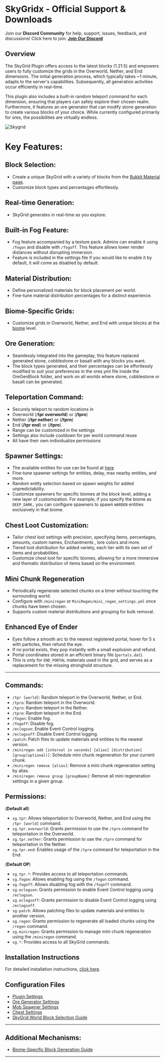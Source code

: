 # SkyGridx - Official Support & Downloads

Join our **Discord Community** for help, support, issues, feedback, and discussions!
Click here to join: **[Join Our Discord](https://discord.gg/nSWCXFp4UA)**

## Overview

The SkyGrid Plugin offers access to the latest blocks (1.21.5) and empowers users to fully customize the grids in the Overworld, Nether, and End dimensions. The initial generation process, which typically takes ~1 minute, adapts to the server's capabilities. Subsequently, all generation activities occur efficiently in real-time.

This plugin also includes a built-in random teleport command for each dimension, ensuring that players can safely explore their chosen realm. Furthermore, it features an ore generator that can modify stone generation to create various blocks of your choice. While currently configured primarily for ores, the possibilities are virtually endless.

![Skygrid](https://www.davids-repo.dev/mc/sg3.webp)

 
# **Key Features:**

## **Block Selection:**
 - Create a unique SkyGrid with a variety of blocks from the [Bukkit Material page](https://hub.spigotmc.org/javadocs/bukkit/org/bukkit/Material.html).
 - Customize block types and percentages effortlessly.

## **Real-time Generation:**
 - SkyGrid generates in real-time as you explore.

## **Built-in Fog Feature:**
 - Fog feature accompanied by a texture pack. Admins can enable it using `/fogon` and disable with `/fogoff`. This feature allows lower render distances without disrupting immersion.
 - Feature is included in the settings file if you would like to enable it by default, it will come as disabled by default.

## **Material Distribution:**
 - Define personalized materials for block placement per world.
 - Fine-tune material distribution percentages for a distinct experience.

## **Biome-Specific Grids:**
 - Customize grids in Overworld, Nether, and End with unique blocks at the [biome](https://hub.spigotmc.org/javadocs/bukkit/org/bukkit/block/Biome.html) level.

## **Ore Generation:**
 - Seamlessly integrated into the gameplay, this feature replaced generated stone, cobblestone or basalt with any blocks you want.
 - The block types generated, and their percentages can be effortlessly modified to suit your preferences in the ores.yml file inside the OreGenBlock folder, and work on all worlds where stone, cobblestone or basalt can be generated.

## **Teleportation Command:**
 - Securely teleport to random locations in
 - Overworld (/**tpr overworld**) or (**/tpro**)
 - Nether (**/tpr nether**) or (**/tprn**)
 - End (**/tpr end**) or (**/tpre**).
 - Range can be customized in the settings
 - Settings also include cooldown for per world command reuse
 - All have their own individualize permissions

## **Spawner Settings:**
 - The available entities for use can be found at [here](https://hub.spigotmc.org/javadocs/bukkit/org/bukkit/entity/EntityType.html)
 - Fine-tune spawner settings for entities, delay, max nearby entities, and more.
 - Random entity selection based on spawn weights for added unpredictability.
 - Customize spawners for specific biomes at the block level, adding a new layer of customization. For example, if you specify the biome as `DEEP_DARK,` you can configure spawners to spawn `WARDEN` entities exclusively in that biome.

## **Chest Loot Customization:**
 - Tailor chest loot settings with precision, specifying items, percentages, amounts, custom names, Enchantments , lore colors and more.
 - Tiered loot distribution for added variety, each tier with its own set of items and probabilities.
 - Customize chest loot for specific biomes, allowing for a more immersive and thematic distribution of items based on the environment.

## **Mini Chunk Regeneration**
 - Periodically regenerate selected chunks on a timer without touching the surrounding world.
 - Configure with `/miniregen` or `MiniRegen/mini_regen_settings.yml` once chunks have been chosen.
 - Supports custom material distributions and grouping for bulk removal.

## **Enhanced Eye of Ender**
 - Eyes follow a smooth arc to the nearest registered portal, hover for 5 s with particles, then refund the eye.
 - If no portal exists, they pop instantly with a small explosion and refund.
 - Portal coordinates stored in an efficient binary file (`portals.dat`).
 - This is only for `END_PORTAL` materials used in the grid, and serves as a replacement for the missing stronghold structure.

---

## Commands:

- `/tpr [world]`: Random teleport in the Overworld, Nether, or End.
- `/tpro`: Random teleport in the Overworld.
- `/tprn`: Random teleport in the Nether.
- `/tpre`: Random teleport in the End.
- `/fogon`: Enable fog.
- `/fogoff`: Disable fog.
- `/eclogson`: Enable Event Control logging.
- `/eclogsoff`: Disable Event Control logging.
- `/patch`: Patch files to update materials and entities to the newest version.
- `/miniregen add [interval in seconds] [alias] [distribution] [group(optional)]`: Schedule mini chunk regeneration for your current chunk.
- `/miniregen remove [alias]`: Remove a mini chunk regeneration setting by alias.
- `/miniregen remove group [groupName]`: Remove all mini regeneration settings in a given group.

## Permissions:

(**Default all**)
- `sg.tpr`: Allows teleportation to Overworld, Nether, and End using the `/tpr [world]` command.
- `sg.tpr.overworld`: Grants permission to use the `/tpro` command for teleportation in the Overworld.
- `sg.tpr.nether`: Grants permission to use the `/tprn` command for teleportation in the Nether.
- `sg.tpr.end`: Enables usage of the `/tpre` command for teleportation in the End.

(**Default OP**)
- `sg.tpr.*`: Provides access to all teleportation commands.
- `sg.fogon`: Allows enabling fog using the `/fogon` command.
- `sg.fogoff`: Allows disabling fog with the `/fogoff` command.
- `sg.eclogson`: Grants permission to enable Event Control logging using `/eclogson`.
- `sg.eclogsoff`: Grants permission to disable Event Control logging using `/eclogsoff`.
- `sg.patch`: Allows patching files to update materials and entities to another version.
- `sg.regen`: Grants permission to regenerate all loaded chunks using the `/regen` command.
- `sg.miniregen`: Grants permission to manage mini chunk regeneration using the `/miniregen` command.
- `sg.*`: Provides access to all SkyGrid commands.

## Installation Instructions
For detailed installation instructions, [click here](https://www.davids-repo.dev/skygridx/installation/).

## Configuration Files
- [Plugin Settings](https://www.davids-repo.dev/skygridx/settings/)
- [Ore Generator Settings](https://www.davids-repo.dev/skygridx/ores/)
- [Mob Spawner Settings](https://www.davids-repo.dev/skygridx/spawner_settings/)
- [Chest Settings](https://www.davids-repo.dev/skygridx/chest_settings/)
- [SkyGrid World Block Selection Guide](https://www.davids-repo.dev/skygridx/block_selection/)

---

## Additional Mechanisms:
- [Biome-Specific Block Generation Guide](https://www.davids-repo.dev/skygridx/biome_specific/)
---
